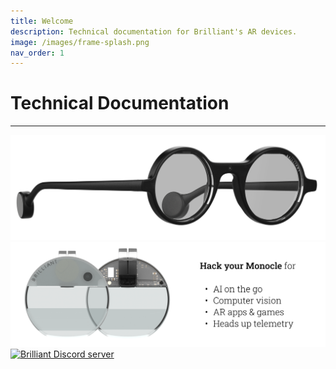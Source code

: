 ```yaml
---
title: Welcome
description: Technical documentation for Brilliant's AR devices.
image: /images/frame-splash.png
nav_order: 1
---
```


# Technical Documentation

---

[![Brilliant Frame](/images/frame-splash.png)](/frame/frame)
[![Brilliant Monocle](/images/monocle-splash.png)](/monocle/monocle)
[![Brilliant Discord server](/images/discord-splash.png)](https://discord.gg/7w3DFxek4p)
